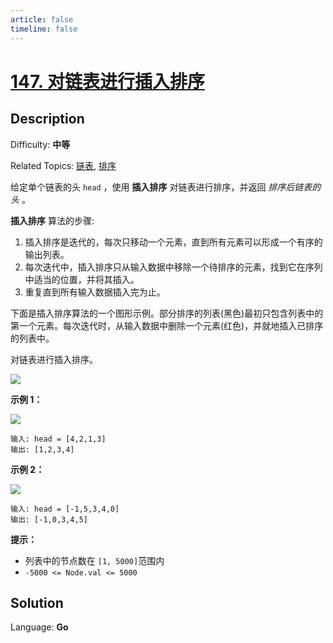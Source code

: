 ```yaml
---
article: false
timeline: false
---
```


# [147\. 对链表进行插入排序](https://leetcode.cn/problems/insertion-sort-list/)

## Description

Difficulty: **中等**

Related Topics: [链表](https://leetcode.cn/tag/linked-list/), [排序](https://leetcode.cn/tag/sorting/)


给定单个链表的头 `head` ，使用 **插入排序** 对链表进行排序，并返回  _排序后链表的头_ 。

**插入排序**  算法的步骤:

1.  插入排序是迭代的，每次只移动一个元素，直到所有元素可以形成一个有序的输出列表。
2.  每次迭代中，插入排序只从输入数据中移除一个待排序的元素，找到它在序列中适当的位置，并将其插入。
3.  重复直到所有输入数据插入完为止。

下面是插入排序算法的一个图形示例。部分排序的列表(黑色)最初只包含列表中的第一个元素。每次迭代时，从输入数据中删除一个元素(红色)，并就地插入已排序的列表中。

对链表进行插入排序。

![](https://upload.wikimedia.org/wikipedia/commons/0/0f/Insertion-sort-example-300px.gif)

**示例 1：**

![](https://assets.leetcode.com/uploads/2021/03/04/sort1linked-list.jpg)

```
输入: head = [4,2,1,3]
输出: [1,2,3,4]
```

**示例 2：**

![](https://assets.leetcode.com/uploads/2021/03/04/sort2linked-list.jpg)

```
输入: head = [-1,5,3,4,0]
输出: [-1,0,3,4,5]
```

**提示：**

*   列表中的节点数在 `[1, 5000]`范围内
*   `-5000 <= Node.val <= 5000`


## Solution

Language: **Go**

